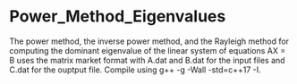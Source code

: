 # Power_Method_Eigenvalues
The power method, the inverse power method, and the Rayleigh method for computing the dominant eigenvalue of the linear system of equations AX = B uses the matrix market format with A.dat and B.dat for the input files and C.dat for the ouptput file. Compile using g++ -g -Wall -std=c++17 -I.
